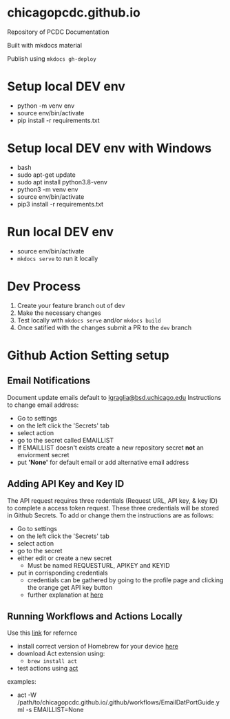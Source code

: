 # chicagopcdc.github.io
Repository of PCDC Documentation

Built with mkdocs material

Publish using `mkdocs gh-deploy`

# Setup local DEV env
- python -m venv env
- source env/bin/activate
- pip install -r requirements.txt

# Setup local DEV env with Windows
- bash
- sudo apt-get update
- sudo apt install python3.8-venv
- python3 -m venv env
- source env/bin/activate
- pip3 install -r requirements.txt

# Run local DEV env
- source env/bin/activate
- `mkdocs serve` to run it locally

# Dev Process
1. Create your feature branch out of dev
2. Make the necessary changes 
3. Test locally with `mkdocs serve` and/or `mkdocs build`
4. Once satified with the changes submit a PR to the `dev` branch

# Github Action Setting setup
## Email Notifications
Document update emails default to lgraglia@bsd.uchicago.edu
Instructions to change email address:
- Go to settings
- on the left click the 'Secrets' tab
- select action
- go to the secret called EMAILLIST
- If EMAILLIST doesn't exists create a new repository secret **not** an enviorment secret
- put **'None'** for default email or add alternative email address 

## Adding API Key and Key ID
The API request requires three redentials (Request URL, API key, & key ID) to complete a access token request. These three credentials will be stored in Github Secrets. To add or change them the instructions are as follows:
- Go to settings
- on the left click the 'Secrets' tab
- select action
- go to the secret 
- either edit or create a new secret
  - Must be named REQUESTURL, APIKEY and KEYID
- put in corrisponding credentials
  - credentials can be gathered by going to the profile page and clicking the orange get API key button
  - further explanation at [here](https://gen3.org/resources/user/using-api/#credentials-to-send-api-requests)
 
## Running Workflows and Actions Locally
Use this [link](https://formulae.brew.sh/formula/act) for refernce
- install correct version of Homebrew for your device [here](https://brew.sh/)
- download Act extension using:
  - `brew install act`
- test actions using [act](https://github.com/nektos/act/blob/master/README.md)

examples:
- act -W /path/to/chicagopcdc.github.io/.github/workflows/EmailDatPortGuide.yml -s EMAILLIST=None